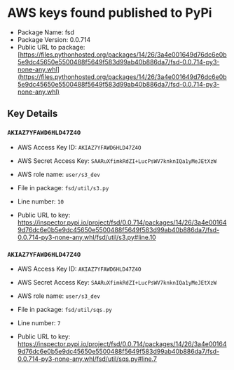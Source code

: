 # AWS keys found published to PyPi

* Package Name: fsd
* Package Version: 0.0.714
* Public URL to package: [https://files.pythonhosted.org/packages/14/26/3a4e001649d76dc6e0b5e9dc45650e5500488f5649f583d99ab40b886da7/fsd-0.0.714-py3-none-any.whl](https://files.pythonhosted.org/packages/14/26/3a4e001649d76dc6e0b5e9dc45650e5500488f5649f583d99ab40b886da7/fsd-0.0.714-py3-none-any.whl)

## Key Details

### `AKIAZ7YFAWD6HLD47Z4O`

* AWS Access Key ID: `AKIAZ7YFAWD6HLD47Z4O`
* AWS Secret Access Key: `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` 
* AWS role name: `user/s3_dev`
* File in package: `fsd/util/s3.py`
* Line number: `10`

* Public URL to key: https://inspector.pypi.io/project/fsd/0.0.714/packages/14/26/3a4e001649d76dc6e0b5e9dc45650e5500488f5649f583d99ab40b886da7/fsd-0.0.714-py3-none-any.whl/fsd/util/s3.py#line.10



### `AKIAZ7YFAWD6HLD47Z4O`

* AWS Access Key ID: `AKIAZ7YFAWD6HLD47Z4O`
* AWS Secret Access Key: `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` 
* AWS role name: `user/s3_dev`
* File in package: `fsd/util/sqs.py`
* Line number: `7`

* Public URL to key: https://inspector.pypi.io/project/fsd/0.0.714/packages/14/26/3a4e001649d76dc6e0b5e9dc45650e5500488f5649f583d99ab40b886da7/fsd-0.0.714-py3-none-any.whl/fsd/util/sqs.py#line.7


